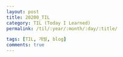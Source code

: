 ```yaml
---
layout: post
title: 20200_TIL
category: TIL (Today I Learned)
permalink: /til/:year/:month/:day/:title/

tags: [TIL, 개발, blog]
comments: true
---
```


